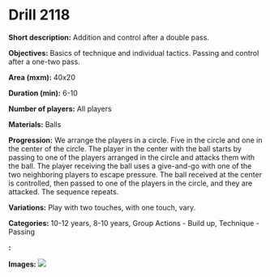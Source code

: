 # Drill 2118

**Short description:**
Addition and control after a double pass.

**Objectives:**
Basics of technique and individual tactics. Passing and control after a one-two pass.

**Area (mxm):**
40x20

**Duration (min):**
6-10

**Number of players:**
All players

**Materials:**
Balls

**Progression:**
We arrange the players in a circle. Five in the circle and one in the center of the circle. The player in the center with the ball starts by passing to one of the players arranged in the circle and attacks them with the ball. The player receiving the ball uses a give-and-go with one of the two neighboring players to escape pressure. The ball received at the center is controlled, then passed to one of the players in the circle, and they are attacked. The sequence repeats.

**Variations:**
Play with two touches, with one touch, vary.

**Categories:**
10-12 years, 8-10 years, Group Actions - Build up, Technique - Passing

**:**


**Images:**
![](https://www.coachingfutsal.com/\images\059d241c-1296-4e41-b7f5-a9cd9defc291_227.png)

